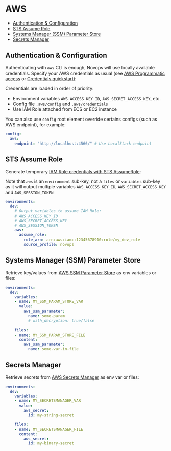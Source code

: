 # AWS

- [Authentication & Configuration](#authentication--configuration)
- [STS Assume Role](#sts-assume-role)
- [Systems Manager (SSM) Parameter Store](#systems-manager-ssm-parameter-store)
- [Secrets Manager](#secrets-manager)

## Authentication & Configuration

Authenticating with `aws` CLI is enough, Novops will use locally available credentials. Specify your AWS credentials as usual (see [AWS Programmatic access](https://docs.aws.amazon.com/general/latest/gr/aws-sec-cred-types.html#access-keys-and-secret-access-keys) or [Credentials quickstart](https://docs.aws.amazon.com/cli/latest/userguide/cli-configure-quickstart.html#cli-configure-quickstart-creds)):

Credentials are loaded in order of priority:

- Environment variables `AWS_ACCESS_KEY_ID`, `AWS_SECRET_ACCESS_KEY`, etc.
- Config file `.aws/config` and `.aws/credentials`
- Use IAM Role attached from ECS or EC2 instance

You can also use `config` root element override certains configs (such as AWS endpoint), for example:

```yaml
config:
  aws:
    endpoint: "http://localhost:4566/" # Use LocalStack endpoint
```

## STS Assume Role

Generate temporary [IAM Role credentials with STS AssumeRole](https://docs.aws.amazon.com/STS/latest/APIReference/API_AssumeRole.html):

Note that `aws` is an `environment` sub-key, not a `files` or `variables` sub-key as it will output multiple variables `AWS_ACCESS_KEY_ID`, `AWS_SECRET_ACCESS_KEY` and `AWS_SESSION_TOKEN`

```yaml
environments:
  dev:
    # Output variables to assume IAM Role:
    # AWS_ACCESS_KEY_ID
    # AWS_SECRET_ACCESS_KEY
    # AWS_SESSION_TOKEN
    aws:
      assume_role:
        role_arn: arn:aws:iam::12345678910:role/my_dev_role
        source_profile: novops
```

## Systems Manager (SSM) Parameter Store

Retrieve key/values from [AWS SSM Parameter Store](https://docs.aws.amazon.com/systems-manager/latest/userguide/systems-manager-parameter-store.html) as env variables or files:

```yaml
environments:
  dev:
    variables:
    - name: MY_SSM_PARAM_STORE_VAR
      value:
        aws_ssm_parameter:
          name: some-param
          # with_decryption: true/false
    
    files:
    - name: MY_SSM_PARAM_STORE_FILE
      content:
        aws_ssm_parameter:
          name: some-var-in-file
```

## Secrets Manager

Retrieve secrets from [AWS Secrets Manager](https://aws.amazon.com/secrets-manager/) as env var or files:

```yaml
environments:
  dev:
    variables:
    - name: MY_SECRETSMANAGER_VAR
      value:
        aws_secret:
          id: my-string-secret

    files:
    - name: MY_SECRETSMANAGER_FILE
      content:
        aws_secret:
          id: my-binary-secret
```
